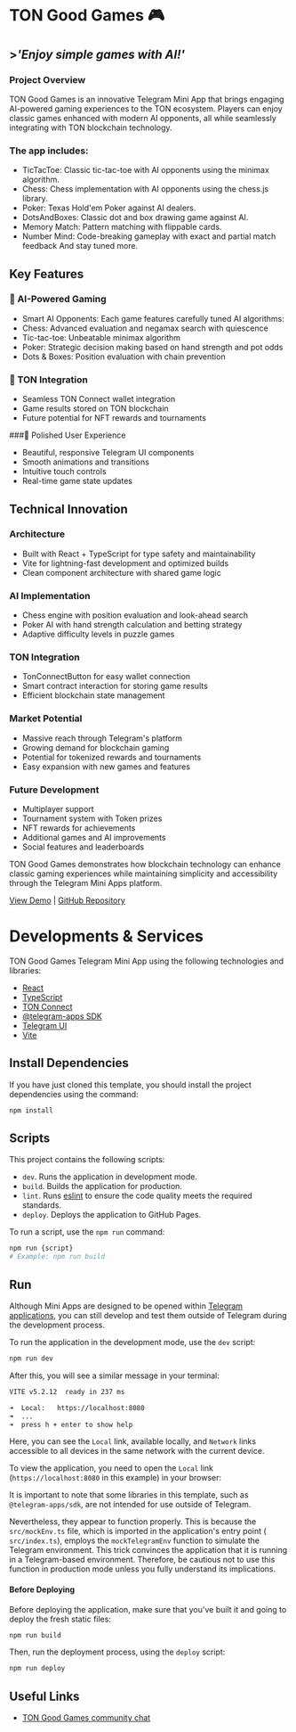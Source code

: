 
# **TON Good Games 🎮**

## >_**'Enjoy simple games with AI!'**_

### **Project Overview**

TON Good Games is an innovative Telegram Mini App that brings engaging AI-powered gaming experiences to the TON ecosystem. Players can enjoy classic games enhanced with modern AI opponents, all while seamlessly integrating with TON blockchain technology.

### The app includes:
- TicTacToe: Classic tic-tac-toe with AI opponents using the minimax algorithm.
- Chess: Chess implementation with AI opponents using the chess.js library.
- Poker: Texas Hold'em Poker against AI dealers.
- DotsAndBoxes: Classic dot and box drawing game against AI.
- Memory Match: Pattern matching with flippable cards.
- Number Mind: Code-breaking gameplay with exact and partial match feedback
And stay tuned more.

## **Key Features**

### **🎯 AI-Powered Gaming**
- Smart AI Opponents: Each game features carefully tuned AI algorithms:
- Chess: Advanced evaluation and negamax search with quiescence
- Tic-tac-toe: Unbeatable minimax algorithm
- Poker: Strategic decision making based on hand strength and pot odds
- Dots & Boxes: Position evaluation with chain prevention

### 💎 TON Integration
- Seamless TON Connect wallet integration
- Game results stored on TON blockchain
- Future potential for NFT rewards and tournaments

###🎨 Polished User Experience
- Beautiful, responsive Telegram UI components
- Smooth animations and transitions
- Intuitive touch controls
- Real-time game state updates

## Technical Innovation

### Architecture
- Built with React + TypeScript for type safety and maintainability
- Vite for lightning-fast development and optimized builds
- Clean component architecture with shared game logic

### AI Implementation
- Chess engine with position evaluation and look-ahead search
- Poker AI with hand strength calculation and betting strategy
- Adaptive difficulty levels in puzzle games

### TON Integration
- TonConnectButton for easy wallet connection
- Smart contract interaction for storing game results
- Efficient blockchain state management

### Market Potential
- Massive reach through Telegram's platform
- Growing demand for blockchain gaming
- Potential for tokenized rewards and tournaments
- Easy expansion with new games and features

### Future Development
- Multiplayer support
- Tournament system with Token prizes
- NFT rewards for achievements
- Additional games and AI improvements
- Social features and leaderboards

TON Good Games demonstrates how blockchain technology can enhance classic gaming experiences while maintaining simplicity and accessibility through the Telegram Mini Apps platform.

[View Demo](https://games.ton.gg) | [GitHub Repository](https://github.com/angvine/tongg)


# Developments & Services

TON Good Games Telegram Mini App using the following technologies
and libraries:

- [React](https://react.dev/)
- [TypeScript](https://www.typescriptlang.org/)
- [TON Connect](https://docs.ton.org/develop/dapps/ton-connect/overview)
- [@telegram-apps SDK](https://docs.telegram-mini-apps.com/packages/telegram-apps-sdk/2-x)
- [Telegram UI](https://github.com/Telegram-Mini-Apps/TelegramUI)
- [Vite](https://vitejs.dev/)

## Install Dependencies

If you have just cloned this template, you should install the project
dependencies using the command:

```Bash
npm install
```

## Scripts

This project contains the following scripts:

- `dev`. Runs the application in development mode.
- `build`. Builds the application for production.
- `lint`. Runs [eslint](https://eslint.org/) to ensure the code quality meets
  the required standards.
- `deploy`. Deploys the application to GitHub Pages.

To run a script, use the `npm run` command:

```Bash
npm run {script}
# Example: npm run build
```

## Run

Although Mini Apps are designed to be opened
within [Telegram applications](https://docs.telegram-mini-apps.com/platform/about#supported-applications),
you can still develop and test them outside of Telegram during the development
process.

To run the application in the development mode, use the `dev` script:

```bash
npm run dev
```

After this, you will see a similar message in your terminal:

```bash
VITE v5.2.12  ready in 237 ms

➜  Local:   https://localhost:8080
➜  ...
➜  press h + enter to show help
```

Here, you can see the `Local` link, available locally, and `Network` links
accessible to all devices in the same network with the current device.

To view the application, you need to open the `Local`
link (`https://localhost:8080` in this example) in your
browser:

It is important to note that some libraries in this template, such as
`@telegram-apps/sdk`, are not intended for use outside of Telegram.

Nevertheless, they appear to function properly. This is because the
`src/mockEnv.ts` file, which is imported in the application's entry point (
`src/index.ts`), employs the `mockTelegramEnv` function to simulate the Telegram
environment. This trick convinces the application that it is running in a
Telegram-based environment. Therefore, be cautious not to use this function in
production mode unless you fully understand its implications.


#### Before Deploying

Before deploying the application, make sure that you've built it and going to
deploy the fresh static files:

```bash
npm run build
```

Then, run the deployment process, using the `deploy` script:

```Bash
npm run deploy
```

## Useful Links

- [TON Good Games community chat](https://t.me/tongoodgames)

